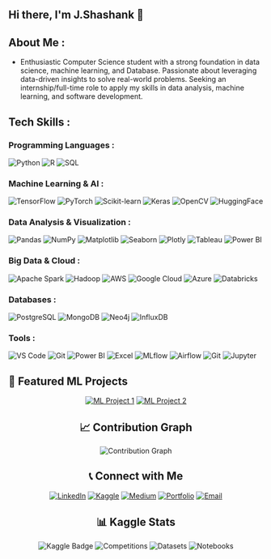 <!--![hippo](https://user-images.githubusercontent.com/74038190/225813708-98b745f2-7d22-48cf-9150-083f1b00d6c9.gif)-->
## Hi there, I'm J.Shashank 👋

## About Me :
- Enthusiastic Computer Science student with a strong foundation in data science, machine learning, and
 Database. Passionate about leveraging data-driven insights to solve real-world problems. Seeking an
 internship/full-time role to apply my skills in data analysis, machine learning, and software development.

## Tech Skills :
### Programming Languages :
![Python](https://img.shields.io/badge/-Python-3776AB?style=flat-square&logo=python&logoColor=white)
![R](https://img.shields.io/badge/-R-276DC3?style=flat-square&logo=r&logoColor=white)
![SQL](https://img.shields.io/badge/-SQL-4479A1?style=flat-square&logo=mysql&logoColor=white)
### Machine Learning & AI :
![TensorFlow](https://img.shields.io/badge/-TensorFlow-FF6F00?style=flat-square&logo=tensorflow&logoColor=white)
![PyTorch](https://img.shields.io/badge/-PyTorch-EE4C2C?style=flat-square&logo=pytorch&logoColor=white)
![Scikit-learn](https://img.shields.io/badge/-Scikit--learn-F7931E?style=flat-square&logo=scikit-learn&logoColor=white)
![Keras](https://img.shields.io/badge/-Keras-D00000?style=flat-square&logo=keras&logoColor=white)
![OpenCV](https://img.shields.io/badge/-OpenCV-5C3EE8?style=flat-square&logo=opencv&logoColor=white)
![HuggingFace](https://img.shields.io/badge/-HuggingFace-FFD21E?style=flat-square&logo=huggingface&logoColor=black)

### Data Analysis & Visualization :
![Pandas](https://img.shields.io/badge/-Pandas-150458?style=flat-square&logo=pandas&logoColor=white)
![NumPy](https://img.shields.io/badge/-NumPy-013243?style=flat-square&logo=numpy&logoColor=white)
![Matplotlib](https://img.shields.io/badge/-Matplotlib-11557c?style=flat-square&logo=python&logoColor=white)
![Seaborn](https://img.shields.io/badge/-Seaborn-3776AB?style=flat-square&logo=python&logoColor=white)
![Plotly](https://img.shields.io/badge/-Plotly-3F4F75?style=flat-square&logo=plotly&logoColor=white)
![Tableau](https://img.shields.io/badge/-Tableau-E97627?style=flat-square&logo=tableau&logoColor=white)
![Power BI](https://img.shields.io/badge/-Power%20BI-F2C811?style=flat-square&logo=power-bi&logoColor=black)

### Big Data & Cloud :
![Apache Spark](https://img.shields.io/badge/-Apache%20Spark-E25A1C?style=flat-square&logo=apache-spark&logoColor=white)
![Hadoop](https://img.shields.io/badge/-Hadoop-66CCFF?style=flat-square&logo=apache-hadoop&logoColor=black)
![AWS](https://img.shields.io/badge/-AWS-232F3E?style=flat-square&logo=amazon-aws&logoColor=white)
![Google Cloud](https://img.shields.io/badge/-Google%20Cloud-4285F4?style=flat-square&logo=google-cloud&logoColor=white)
![Azure](https://img.shields.io/badge/-Azure-0078D4?style=flat-square&logo=microsoft-azure&logoColor=white)
![Databricks](https://img.shields.io/badge/-Databricks-FF3621?style=flat-square&logo=databricks&logoColor=white)

### Databases :
![PostgreSQL](https://img.shields.io/badge/-PostgreSQL-336791?style=flat-square&logo=postgresql&logoColor=white)
![MongoDB](https://img.shields.io/badge/-MongoDB-47A248?style=flat-square&logo=mongodb&logoColor=white)
![Neo4j](https://img.shields.io/badge/-Neo4j-008CC1?style=flat-square&logo=neo4j&logoColor=white)
![InfluxDB](https://img.shields.io/badge/-InfluxDB-22ADF6?style=flat-square&logo=influxdb&logoColor=white)

### Tools :
![VS Code](https://img.shields.io/badge/Editor-VS%20Code-007ACC?logo=visualstudiocode&logoColor=white&style=for-the-badge)
![Git](https://img.shields.io/badge/Version%20Control-Git-F05032?logo=git&logoColor=white&style=for-the-badge)
![Power BI](https://img.shields.io/badge/BI-Power%20BI-F2C811?logo=powerbi&logoColor=black&style=for-the-badge)
![Excel](https://img.shields.io/badge/Spreadsheet-Excel-217346?logo=microsoftexcel&logoColor=white&style=for-the-badge)
![MLflow](https://img.shields.io/badge/-MLflow-0194E2?style=flat-square&logo=mlflow&logoColor=white)
![Airflow](https://img.shields.io/badge/-Apache%20Airflow-017CEE?style=flat-square&logo=apache-airflow&logoColor=white)
![Git](https://img.shields.io/badge/-Git-F05032?style=flat-square&logo=git&logoColor=white)
![Jupyter](https://img.shields.io/badge/-Jupyter-F37626?style=flat-square&logo=jupyter&logoColor=white)

## 🔬 Featured ML Projects

<div align="center">

[![ML Project 1](https://github-readme-stats.vercel.app/api/pin/?username=jsshashank&repo=Customer-Segmentation&theme=tokyonight&hide_border=true)](https://github.com/YOUR_USERNAME/ML_PROJECT_1)
[![ML Project 2](https://github-readme-stats.vercel.app/api/pin/?username=jsshashank&repo=Fitness-Watch-Data-Analysis&theme=tokyonight&hide_border=true)](https://github.com/YOUR_USERNAME/ML_PROJECT_2)
<!--
[![Data Analysis](https://github-readme-stats.vercel.app/api/pin/?username=YOUR_USERNAME&repo=DATA_ANALYSIS_PROJECT&theme=tokyonight&hide_border=true)](https://github.com/YOUR_USERNAME/DATA_ANALYSIS_PROJECT)
[![Deep Learning](https://github-readme-stats.vercel.app/api/pin/?username=YOUR_USERNAME&repo=DEEP_LEARNING_PROJECT&theme=tokyonight&hide_border=true)](https://github.com/YOUR_USERNAME/DEEP_LEARNING_PROJECT)

</div>
-->

<!--
## 📊 GitHub Stats

<div align="center">
  <img src="https://github-readme-stats.vercel.app/api?username=jsshashank&show_icons=true&theme=tokyonight&hide_border=true&count_private=true" alt="GitHub Stats" />
</div>

<div align="center">
  <img src="https://github-readme-streak-stats.herokuapp.com/?user=jsshashank&theme=tokyonight&hide_border=true" alt="GitHub Streak" />
</div>

<div align="center">
  <img src="https://github-readme-stats.vercel.app/api/top-langs/?username=jsshashank&layout=compact&theme=tokyonight&hide_border=true" alt="Top Languages" />
</div>
-->

<!--
## 🏆 GitHub Trophies

<div align="center">
  <img src="https://github-profile-trophy.vercel.app/?username=jsshashank&theme=tokyonight&no-frame=true&no-bg=false&margin-w=4" alt="GitHub Trophies" />
</div>
-->
## 📈 Contribution Graph

<div align="center">
  <img src="https://github-readme-activity-graph.vercel.app/graph?username=jsshashank&theme=tokyo-night&hide_border=true" alt="Contribution Graph" />
</div>

<!-- 
## 📚 Latest Blog Posts & Research
- [Understanding Transformer Architecture: A Deep Dive](https://your-blog.com/transformers)
- [MLOps Best Practices for Production Models](https://your-blog.com/mlops)
- [Feature Engineering Techniques for Time Series Data](https://your-blog.com/time-series)
- [Comparative Analysis of CNN Architectures](https://your-blog.com/cnn-analysis) -->
<!--
## 🎯 Current Learning Goals for 2025
- [ ] Master Large Language Models (LLMs) and Prompt Engineering
- [ ] Deep dive into MLOps and Model Deployment at Scale
- [ ] Explore Reinforcement Learning Applications
- [ ] Learn Advanced Computer Vision Techniques
- [ ] Contribute to Open Source ML Libraries -->

## 📞 Connect with Me

[![LinkedIn](https://img.shields.io/badge/-LinkedIn-0077B5?style=for-the-badge&logo=linkedin&logoColor=white)](https://linkedin.com/in/your-linkedin)
[![Kaggle](https://img.shields.io/badge/-Kaggle-20BEFF?style=for-the-badge&logo=kaggle&logoColor=white)](https://kaggle.com/your-kaggle)
[![Medium](https://img.shields.io/badge/-Medium-12100E?style=for-the-badge&logo=medium&logoColor=white)](https://medium.com/@your-medium)
[![Portfolio](https://img.shields.io/badge/-Portfolio-000000?style=for-the-badge&logo=vercel&logoColor=white)](https://your-portfolio.com)
[![Email](https://img.shields.io/badge/-Email-D14836?style=for-the-badge&logo=gmail&logoColor=white)](mailto:your.email@example.com)

## 📊 Kaggle Stats
  
![Kaggle Badge](https://img.shields.io/badge/-Expert-20BEFF?style=flat-square&logo=kaggle&logoColor=white)
![Competitions](https://img.shields.io/badge/Competitions-5-orange?style=flat-square)
![Datasets](https://img.shields.io/badge/Datasets-12-blue?style=flat-square)
![Notebooks](https://img.shields.io/badge/Notebooks-25-green?style=flat-square)
